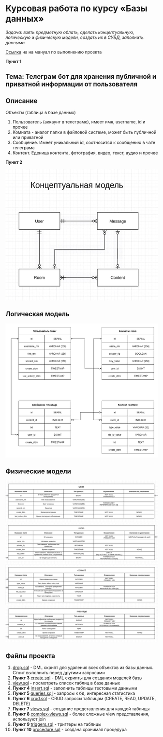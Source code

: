 # Курсовая работа по курсу «Базы данных»

*Задача: взять предметную облать, сделать концептуальную, логическую и физическую модели, 
создать их в СУБД, заполнить данными*

[Ссылка](https://vk.com/doc227432747_600751970?hash=0f20c5620f0f205874&dl=75c3d8ed95f0825ca2) на на мануал по выполнению проекта

**Пункт 1**
## Тема: Телеграм бот для хранения публичной и приватной информации от пользователя

## Описание

Объекты (таблица в базе данных)
1. Пользователь (аккаунт в телеграме), имеет имя, username, id и прочее
2. Комната - аналог папки в файловой системе, может быть публичной или приватной
3. Сообщение. Имеет уникальный id, соотносится к сообщению в чате телеграма
4. Контент. Еденица контента, фотография, видео, текст, аудио и прочее

**Пункт 2**

![concept-model](./public/concept-model.jpg)
## **Логическая модель**
![logic-model](./public/logic-model.png)
## **Физические модели**
![user](./public/user.jpg)
![room](./public/room.jpg)
![content](./public/content.jpg)
![message](./public/message.jpg)

## Файлы проекта
1. [drop.sql](sql/drop.sql) - DML скрипт для удаления всех объектов из базы данных. Стоит выполнить перед другими запросами
1. **Пункт 3** [create.sql](sql/create.sql) - DML скрипты для создания моделей базы
1. [view.sql](sql/view.sql) - посмотреть список таблиц в базе данных
1. **Пункт 4** [insert.sql](sql/insert.sql) - заполнить таблицы тестовыми данными
1. **Пункт 5** [queries.sql](sql/queries.sql) - запросы к бд, интересная статистика
1. **Пункт 6** [crud.sql](sql/crud.sql) - CRUD запросы таблицам (CREATE, READ, UPDATE, DELETE)
1. **Пункт 7** [views.sql](sql/views.sql) - создание представления для каждой таблицы
1. **Пункт 8** [complex-views.sql](sql/complex-views.sql) - более сложные view представления, используют join
1. **Пункт 9** [triggers.sql](sql/triggers.sql) - триггеры на таблицы
1. **Пункт 10** [procedure.sql](sql/procedure.sql) - создана хранимая процедура

